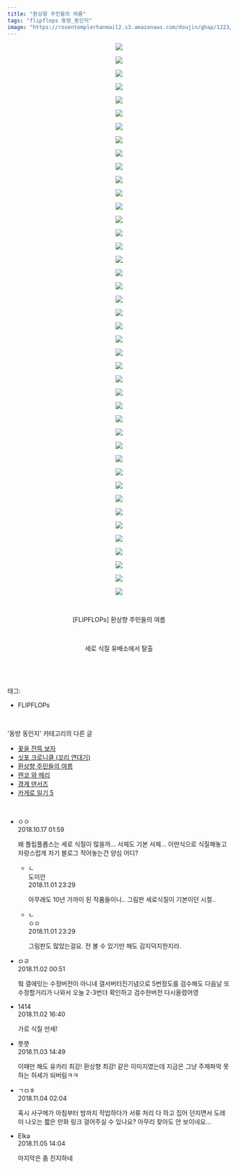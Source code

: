 ```yaml
---
title: "환상향 주민들의 여름"
tags: "flipflops 동방_동인지"
image: "https://rosentemplerhanmail2.s3.amazonaws.com/doujin/ghap/1223/001.jpg"
---
```

<div class="article">
<p style="text-align: center; clear: none; float: none;"><img src="{{ site.imgserver12 }}/ghap/1223/001.jpg"/></p>
<p style="text-align: center; clear: none; float: none;"><img src="{{ site.imgserver12 }}/ghap/1223/002.jpg"/></p>
<p style="text-align: center; clear: none; float: none;"><img src="{{ site.imgserver12 }}/ghap/1223/003.jpg"/></p>
<p style="text-align: center; clear: none; float: none;"><img src="{{ site.imgserver12 }}/ghap/1223/004.jpg"/></p>
<p style="text-align: center; clear: none; float: none;"><img src="{{ site.imgserver12 }}/ghap/1223/005.jpg"/></p>
<p style="text-align: center; clear: none; float: none;"><img src="{{ site.imgserver12 }}/ghap/1223/006.jpg"/></p>
<p style="text-align: center; clear: none; float: none;"><img src="{{ site.imgserver12 }}/ghap/1223/007.jpg"/></p>
<p style="text-align: center; clear: none; float: none;"><img src="{{ site.imgserver12 }}/ghap/1223/008.jpg"/></p>
<p style="text-align: center; clear: none; float: none;"><img src="{{ site.imgserver12 }}/ghap/1223/009.jpg"/></p>
<p style="text-align: center; clear: none; float: none;"><img src="{{ site.imgserver12 }}/ghap/1223/010.jpg"/></p>
<p style="text-align: center; clear: none; float: none;"><img src="{{ site.imgserver12 }}/ghap/1223/011.jpg"/></p>
<p style="text-align: center; clear: none; float: none;"><img src="{{ site.imgserver12 }}/ghap/1223/012.jpg"/></p>
<p style="text-align: center; clear: none; float: none;"><img src="{{ site.imgserver12 }}/ghap/1223/013.jpg"/></p>
<p style="text-align: center; clear: none; float: none;"><img src="{{ site.imgserver12 }}/ghap/1223/014.jpg"/></p>
<p style="text-align: center; clear: none; float: none;"><img src="{{ site.imgserver12 }}/ghap/1223/015.jpg"/></p>
<p style="text-align: center; clear: none; float: none;"><img src="{{ site.imgserver12 }}/ghap/1223/016.jpg"/></p>
<p style="text-align: center; clear: none; float: none;"><img src="{{ site.imgserver12 }}/ghap/1223/017.jpg"/></p>
<p style="text-align: center; clear: none; float: none;"><img src="{{ site.imgserver12 }}/ghap/1223/018.jpg"/></p>
<p style="text-align: center; clear: none; float: none;"><img src="{{ site.imgserver12 }}/ghap/1223/019.jpg"/></p>
<p style="text-align: center; clear: none; float: none;"><img src="{{ site.imgserver12 }}/ghap/1223/020.jpg"/></p>
<p style="text-align: center; clear: none; float: none;"><img src="{{ site.imgserver12 }}/ghap/1223/021.jpg"/></p>
<p style="text-align: center; clear: none; float: none;"><img src="{{ site.imgserver12 }}/ghap/1223/022.jpg"/></p>
<p style="text-align: center; clear: none; float: none;"><img src="{{ site.imgserver12 }}/ghap/1223/023.jpg"/></p>
<p style="text-align: center; clear: none; float: none;"><img src="{{ site.imgserver12 }}/ghap/1223/024.jpg"/></p>
<p style="text-align: center; clear: none; float: none;"><img src="{{ site.imgserver12 }}/ghap/1223/025.jpg"/></p>
<p style="text-align: center; clear: none; float: none;"><img src="{{ site.imgserver12 }}/ghap/1223/026.jpg"/></p>
<p style="text-align: center; clear: none; float: none;"><img src="{{ site.imgserver12 }}/ghap/1223/027.jpg"/></p>
<p style="text-align: center; clear: none; float: none;"><img src="{{ site.imgserver12 }}/ghap/1223/028.jpg"/></p>
<p style="text-align: center; clear: none; float: none;"><img src="{{ site.imgserver12 }}/ghap/1223/029.jpg"/></p>
<p style="text-align: center; clear: none; float: none;"><img src="{{ site.imgserver12 }}/ghap/1223/030.jpg"/></p>
<p style="text-align: center; clear: none; float: none;"><img src="{{ site.imgserver12 }}/ghap/1223/031.jpg"/></p>
<p style="text-align: center; clear: none; float: none;"><img src="{{ site.imgserver12 }}/ghap/1223/032.jpg"/></p>
<p style="text-align: center; clear: none; float: none;"><img src="{{ site.imgserver12 }}/ghap/1223/033.jpg"/></p>
<p style="text-align: center; clear: none; float: none;"><img src="{{ site.imgserver12 }}/ghap/1223/034.jpg"/></p>
<p style="text-align: center; clear: none; float: none;"><img src="{{ site.imgserver12 }}/ghap/1223/035.jpg"/></p>
<p style="text-align: center; clear: none; float: none;"><img src="{{ site.imgserver12 }}/ghap/1223/036.jpg"/></p>
<p style="text-align: center; clear: none; float: none;"><img src="{{ site.imgserver12 }}/ghap/1223/037.jpg"/></p>
<p style="text-align: center; clear: none; float: none;"><img src="{{ site.imgserver12 }}/ghap/1223/038.jpg"/></p>
<p style="text-align: center; clear: none; float: none;"><img src="{{ site.imgserver12 }}/ghap/1223/039.jpg"/></p>
<p style="text-align: center; clear: none; float: none;"><img src="{{ site.imgserver12 }}/ghap/1223/040.jpg"/></p>
<p style="text-align: center; clear: none; float: none;"><img src="{{ site.imgserver12 }}/ghap/1223/041.jpg"/></p>
<p style="text-align: center; clear: none; float: none;"><img src="{{ site.imgserver12 }}/ghap/1223/042.jpg"/></p>
<p style="text-align: center; clear: none; float: none;"><br/></p>
<p style="text-align: center; clear: none; float: none;">[FLIPFLOPs] 환상향 주민들의 여름</p>
<p style="text-align: center; clear: none; float: none;"><br/></p>
<p style="text-align: center; clear: none; float: none;">세로 식질 유배소에서 탈출</p>
<p><br/></p>
</div><br/>
<div class="tagTrail">
<p>태그: </p>
<ul>
<li>FLIPFLOPs</li>
</ul>
</div><br/>
<div class="another">
<p>'동방 동인지' 카테고리의 다른 글</p>
<ul>
<li><a href="/ghap_5162">꽃을 잔뜩 보자</a></li>
<li><a href="/ghap_5083">싯포 크로니클 (꼬리 연대기)</a></li>
<li><a href="/ghap_1223">환상향 주민들의 여름</a></li>
<li><a href="/ghap_5052">렌코 와 메리</a></li>
<li><a href="/ghap_4821">경계 댄서즈</a></li>
<li><a href="/ghap_4930">카게로 일기 5</a></li>
</ul>
</div><br/>
<div class="cb_module cb_fluid">
<div class="cb_wrt cb_profile">
<div class="comment">
<ul>
<li class="cb_thumb_off" id="comment15356869">
<div class="cb_comment_area">
<div class="cb_info_area">
<div class="cb_section">
<span class="cb_nick_name">ㅇㅇ</span>
</div>
<div class="cb_section">
<span class="cb_date">2018.10.17 01:59 </span>
</div>
</div>
<div class="cb_dsc_comment">
<p class="cb_dsc">
											왜 플립플롭스는 세로 식질이 많을까... 서체도 기본 서체... 이딴식으로 식질해놓고 자랑스럽게 자기 블로그 적어놓는건 양심 어디?
										</p>
</div>
<ul>
<li class="cb_thumb_off" id="comment15366356">
<span class="cb_bu_subnode">ㄴ</span>
<div class="cb_comment_area">
<div class="cb_info_area">
<div class="cb_section">
<span class="cb_nick_name">도미안</span>
</div>
<div class="cb_section">
<span class="cb_date">2018.11.01 23:29 </span>
</div>
</div>
<div class="cb_dsc_comment">
<p class="cb_dsc">
																아무래도 10년 가까이 된 작품들이니.. 그림판 세로식질이 기본이던 시절..
															</p>
</div>
</div>
</li>
<li class="cb_thumb_off" id="comment15366357">
<span class="cb_bu_subnode">ㄴ</span>
<div class="cb_comment_area">
<div class="cb_info_area">
<div class="cb_section">
<span class="cb_nick_name">ㅇㅇ</span>
</div>
<div class="cb_section">
<span class="cb_date">2018.11.01 23:29 </span>
</div>
</div>
<div class="cb_dsc_comment">
<p class="cb_dsc">
																그림판도 많았는걸요. 전 볼 수 있기만 해도 감지덕지한지라.
															</p>
</div>
</div>
</li>
</ul>
</div></li>
<li class="cb_thumb_off" id="comment15366387">
<div class="cb_comment_area">
<div class="cb_info_area">
<div class="cb_section">
<span class="cb_nick_name">ㅁㄹ</span>
</div>
<div class="cb_section">
<span class="cb_date">2018.11.02 00:51 </span>
</div>
</div>
<div class="cb_dsc_comment">
<p class="cb_dsc">
											헠 갤에잇는 수정버전이 아니네 갤서버터진기념으로 5번정도를 검수해도 다음날 또 수정할거리가 나와서 오늘 2-3번더 확인하고 검수한버전 다시올렸어영
										</p>
</div>
</div></li>
<li class="cb_thumb_off" id="comment15366661">
<div class="cb_comment_area">
<div class="cb_info_area">
<div class="cb_section">
<span class="cb_nick_name">1414</span>
</div>
<div class="cb_section">
<span class="cb_date">2018.11.02 16:40 </span>
</div>
</div>
<div class="cb_dsc_comment">
<p class="cb_dsc">
											가로 식질 만세!
										</p>
</div>
</div></li>
<li class="cb_thumb_off" id="comment15366962">
<div class="cb_comment_area">
<div class="cb_info_area">
<div class="cb_section">
<span class="cb_nick_name">쯧쯧</span>
</div>
<div class="cb_section">
<span class="cb_date">2018.11.03 14:49 </span>
</div>
</div>
<div class="cb_dsc_comment">
<p class="cb_dsc">
											이때만 해도 유카리 최강! 환상향 최강! 같은 이미지였는데 지금은 그냥 주제파악 못하는 허세가 되버림ㅋㅋ
										</p>
</div>
</div></li>
<li class="cb_thumb_off" id="comment15367187">
<div class="cb_comment_area">
<div class="cb_info_area">
<div class="cb_section">
<span class="cb_nick_name">ㄱㅁㅎ</span>
</div>
<div class="cb_section">
<span class="cb_date">2018.11.04 02:04 </span>
</div>
</div>
<div class="cb_dsc_comment">
<p class="cb_dsc">
											혹시 사구메가 아침부터 밤까지 작업하다가 서류 처리 다 하고 집어 던지면서 도레미 나오는 짧은 만화 링크 걸어주실 수 있나요? 아무리 찾아도 안 보이네요...
										</p>
</div>
</div></li>
<li class="cb_thumb_off" id="comment15367931">
<div class="cb_comment_area">
<div class="cb_info_area">
<div class="cb_section">
<span class="cb_nick_name">Elka</span>
</div>
<div class="cb_section">
<span class="cb_date">2018.11.05 14:04 </span>
</div>
</div>
<div class="cb_dsc_comment">
<p class="cb_dsc">
											마지막은 좀 진지하네
										</p>
</div>
</div></li>
</ul>
</div>
</div><!-- commentList close -->
</div><br/>
